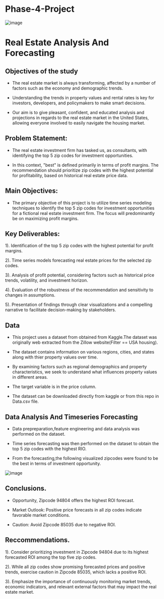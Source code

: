 # Phase-4-Project
![image](https://github.com/ellahad/ellahad-Phase-4-Project/assets/92978069/f355722e-a541-4b02-b57b-fd4db2088455)
# Real Estate Analysis And Forecasting

## Objectives of the study
- The real estate market is always transforming, affected by a number of factors such as the economy and demographic trends.
  
- Understanding the trends in property values and rental rates is key for investors, developers, and policymakers to make smart decisions.
  
- Our aim is to give pleasant, confident, and educated analysis and projections in regards to the real estate market in the United States, allowing everyone involved to easily navigate the housing market.

## Problem Statement:
- The real estate investment firm has tasked us, as consultants, with identifying the top 5 zip codes for investment opportunities. 

- In this context, "best" is defined primarily in terms of profit margins. The recommendation should prioritize zip codes with the highest potential for profitability, based on historical real estate price data.

## Main Objectives:

- The primary objective of this project is to utilize time series modeling techniques to identify the top 5 zip codes for investment opportunities for a fictional real estate investment firm. The focus will predominantly be on maximizing profit margins.

## Key Deliverables:

1). Identification of the top 5 zip codes with the highest potential for profit margins.

2). Time series models forecasting real estate prices for the selected zip codes.

3). Analysis of profit potential, considering factors such as historical price trends, volatility, and investment horizon.

4). Evaluation of the robustness of the recommendation and sensitivity to changes in assumptions.

5). Presentation of findings through clear visualizations and a compelling narrative to facilitate decision-making by stakeholders.

## Data 
- This project uses a dataset from obtained from Kaggle.The dataset was originally web extracted from the Zillow website(Filter == USA housing).

- The dataset contains information on various regions, cities, and states along with thier property values over time.

- By examining factors such as regional demographics and property characteristics, we seek to understand what influences property values in different areas.

- The target variable is in the price column.

- The dataset can be downloaded directly from kaggle  or from this repo in Data.csv file.

## Data Analysis And Timeseries Forecasting
- Data prepreparation,feature engineering and data analysis was performed on the dataset.

- Time series forecasting was then performed on the dataset to obtain the top 5 zip codes with the highest RIO.

- From the forecasting,the following visualized zipcodes were found to be the best in terms of investment opportunity.

![image](https://github.com/ellahad/ellahad-Phase-4-Project/assets/92978069/e5941feb-af15-4f35-8dcb-c660f49aaf49)

## Conclusions.

- Opportunity, Zipcode 94804 offers the highest ROI forecast.

- Market Outlook: Positive price forecasts in all zip codes indicate favorable market conditions.

- Caution: Avoid Zipcode 85035 due to negative ROI.

## Reccommendations.

1). Consider prioritizing investment in Zipcode 94804 due to its highest forecasted ROI among the top five zip codes.

2). While all zip codes show promising forecasted prices and positive trends, exercise caution in Zipcode 85035, which lacks a positive ROI.

3). Emphasize the importance of continuously monitoring market trends, economic indicators, and relevant external factors that may impact the real estate market.
